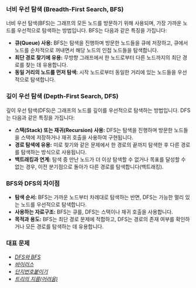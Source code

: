### 너비 우선 탐색 (Breadth-First Search, BFS)

너비 우선 탐색(BFS)는 그래프의 모든 노드를 방문하기 위해 사용되며, 가장 가까운 노드를 우선적으로 탐색하는 방법입니다. BFS는 다음과 같은 특징을 가집니다:

- **큐(Queue) 사용:** BFS는 탐색을 진행하며 방문한 노드들을 큐에 저장하고, 큐에서 노드를 순차적으로 꺼내면서 해당 노드의 인접 노드들을 탐색합니다.
- **최단 경로 찾기에 유용:** 무방향 그래프에서 한 노드로부터 다른 노드까지의 최단 경로를 찾는 데 유용합니다.
- **동일 거리의 노드를 먼저 탐색:** 시작 노드로부터 동일한 거리에 있는 노드들을 우선적으로 탐색합니다.

### 깊이 우선 탐색 (Depth-First Search, DFS)

깊이 우선 탐색(DFS)은 그래프의 노드를 깊이를 우선적으로 탐색하는 방법입니다. DFS는 다음과 같은 특징을 가집니다:

- **스택(Stack) 또는 재귀(Recursion) 사용:** DFS는 탐색을 진행하며 방문한 노드들을 스택에 저장하거나 재귀 호출을 사용하여 구현됩니다.
- **경로 탐색에 유용:** 미로 찾기와 같은 문제에서 한 경로의 끝까지 탐색한 후 다른 경로를 탐색하는 방식으로 사용됩니다.
- **백트래킹과 연계:** 탐색 중 만난 노드가 더 이상 탐색할 수 없거나 목표를 달성할 수 없는 경우, 이전 분기점으로 돌아가 다른 경로를 탐색합니다(백트래킹).

### BFS와 DFS의 차이점

- **탐색 순서:** BFS는 가까운 노드부터 차례대로 탐색하는 반면, DFS는 가능한 멀리 있는 노드를 우선적으로 탐색합니다.
- **사용하는 자료구조:** BFS는 큐를, DFS는 스택이나 재귀 호출을 사용합니다.
- **목적과 용도:** BFS는 최단 경로 문제에 적합하고, DFS는 경로의 존재 여부를 확인하거나 모든 경로를 탐색하는 데 유용합니다.

### 대표 문제
- [_DFS와 BFS_](/2023/Silver/1260.py)
- [_바이러스_](/2023/Silver/2606.py)
- [_단지번호붙이기_](/2023/Silver/2667.py)
- [_트리의 지름(어려움)_](/2024/Gold/1167.py)
